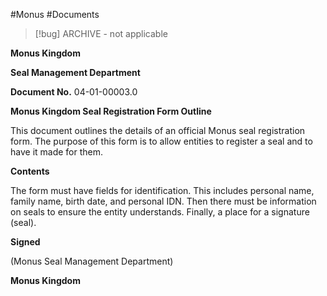 #Monus #Documents

> [!bug] ARCHIVE - not applicable

**Monus Kingdom**

**Seal Management Department**

**Document No.** 04-01-00003.0

**Monus Kingdom Seal Registration Form Outline**

This document outlines the details of an official Monus seal registration form. The purpose of this form is to allow entities to register a seal and to have it made for them.

**Contents**

The form must have fields for identification. This includes personal name, family name, birth date, and personal IDN. Then there must be information on seals to ensure the entity understands. Finally, a place for a signature (seal).

**Signed**

(Monus Seal Management Department)

**Monus Kingdom**